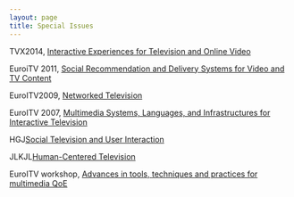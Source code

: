 ```yaml
---
layout: page
title: Special Issues
---
```


TVX2014, [Interactive Experiences for Television and Online Video](http://pucitvandvideoexperiences.wordpress.com)

EuroiTV 2011, [Social Recommendation and Delivery Systems for Video and TV Content](http://link.springer.com/article/10.1007/s00530-013-0345-x)

EuroITV2009, [Networked Television](http://link.springer.com/journal/530/17/1/page/1)

EuroITV 2007, [Multimedia Systems, Languages, and Infrastructures for Interactive Television](http://link.springer.com/journal/530/14/2/)


 HGJ[Social Television and User Interaction](http://dl.acm.org/citation.cfm?doid=1350843.1350847)

JLKJL[Human-Centered Television](http://dl.acm.org/citation.cfm?id=1412196&picked=prox&CFID=424629405&CFTOKEN=37349639)
              
EuroITV workshop, [Advances in tools, techniques and practices for multimedia QoE](http://link.springer.com/article/10.1007%2Fs11042-014-2203-z)              
